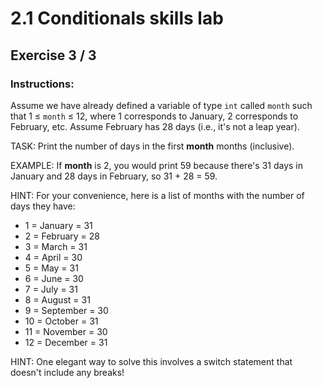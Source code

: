 # 2.1 Conditionals skills lab
## Exercise 3 / 3
### Instructions:
Assume we have already defined a variable of type `int` called `month` such that 1 ≤ `month` ≤ 12, where 1 corresponds to January, 2 corresponds to February, etc. Assume February has 28 days (i.e., it's not a leap year).

TASK: Print the number of days in the first **month** months (inclusive).

EXAMPLE: If **month** is 2, you would print 59 because there's 31 days in January and 28 days in February, so 31 + 28 = 59.

HINT: For your convenience, here is a list of months with the number of days they have:

- 1 = January = 31
- 2 = February = 28
- 3 = March = 31
- 4 = April = 30
- 5 = May = 31
- 6 = June = 30
- 7 = July = 31
- 8 = August = 31
- 9 = September = 30
- 10 = October = 31
- 11 = November = 30
- 12 = December = 31

HINT: One elegant way to solve this involves a switch statement that doesn't include any breaks!